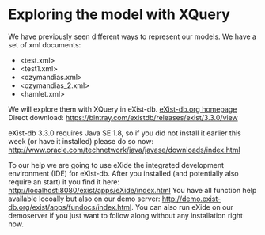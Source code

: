 # Exploring the model with XQuery
We have previously seen different ways to represent our models.
We have a set of xml documents:


* <test.xml>
* <test1.xml>
* <ozymandias.xml>
* <ozymandias_2.xml>
* <hamlet.xml>

We will explore them with XQuery in eXist-db. [eXist-db.org homepage](http://exist-db.org/exist/apps/homepage/index.html)
Direct download: <https://bintray.com/existdb/releases/exist/3.3.0/view>

eXist-db 3.3.0 requires Java SE 1.8, so if you did not install it earlier this week (or have it installed) please do so now: <http://www.oracle.com/technetwork/java/javase/downloads/index.html> 

To our help we are going to use eXide the integrated development environment (IDE) for eXist-db. After you installed (and potentially also require an start) it you find it here: <http://localhost:8080/exist/apps/eXide/index.html>
You have all function help available locoally but also on our demo server: <http://demo.exist-db.org/exist/apps/fundocs/index.html>. You can also run eXide on our demoserver if you just want to follow along without any installation right now.
 